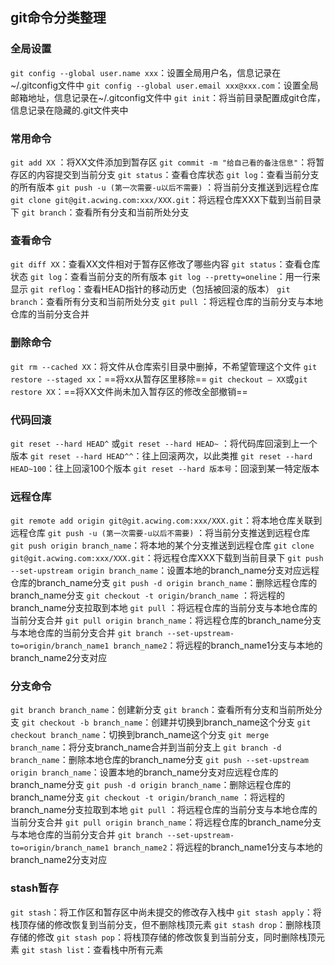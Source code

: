 ## git命令分类整理

### 全局设置

`git config --global user.name xxx`：设置全局用户名，信息记录在~/.gitconfig文件中
`git config --global user.email xxx@xxx.com`：设置全局邮箱地址，信息记录在~/.gitconfig文件中
`git init`：将当前目录配置成git仓库，信息记录在隐藏的.git文件夹中

### 常用命令

`git add XX` ：将XX文件添加到暂存区
`git commit -m "给自己看的备注信息"`：将暂存区的内容提交到当前分支
`git status`：查看仓库状态
`git log`：查看当前分支的所有版本
`git push -u (第一次需要-u以后不需要)` ：将当前分支推送到远程仓库
`git clone git@git.acwing.com:xxx/XXX.git`：将远程仓库XXX下载到当前目录下
`git branch`：查看所有分支和当前所处分支

### 查看命令

`git diff XX`：查看XX文件相对于暂存区修改了哪些内容
`git status`：查看仓库状态
`git log`：查看当前分支的所有版本
`git log --pretty=oneline`：用一行来显示
`git reflog`：查看HEAD指针的移动历史（包括被回滚的版本）
`git branch`：查看所有分支和当前所处分支
`git pull` ：将远程仓库的当前分支与本地仓库的当前分支合并

### 删除命令

`git rm --cached XX`：将文件从仓库索引目录中删掉，不希望管理这个文件
`git restore --staged xx`：==将xx从暂存区里移除==
`git checkout — XX`或`git restore XX`：==将XX文件尚未加入暂存区的修改全部撤销==

### 代码回滚

`git reset --hard HEAD^` 或`git reset --hard HEAD~` ：将代码库回滚到上一个版本
`git reset --hard HEAD^^`：往上回滚两次，以此类推
`git reset --hard HEAD~100`：往上回滚100个版本
`git reset --hard 版本号`：回滚到某一特定版本

### 远程仓库

`git remote add origin git@git.acwing.com:xxx/XXX.git`：将本地仓库关联到远程仓库
`git push -u (第一次需要-u以后不需要)` ：将当前分支推送到远程仓库
`git push origin branch_name`：将本地的某个分支推送到远程仓库
`git clone git@git.acwing.com:xxx/XXX.git`：将远程仓库XXX下载到当前目录下
`git push --set-upstream origin branch_name`：设置本地的branch\_name分支对应远程仓库的branch\_name分支
`git push -d origin branch_name`：删除远程仓库的branch_name分支
`git checkout -t origin/branch_name` ：将远程的branch_name分支拉取到本地
`git pull` ：将远程仓库的当前分支与本地仓库的当前分支合并
`git pull origin branch_name`：将远程仓库的branch_name分支与本地仓库的当前分支合并
`git branch --set-upstream-to=origin/branch_name1 branch_name2`：将远程的branch\_name1分支与本地的branch\_name2分支对应

### 分支命令

`git branch branch_name`：创建新分支
`git branch`：查看所有分支和当前所处分支
`git checkout -b branch_name`：创建并切换到branch_name这个分支
`git checkout branch_name`：切换到branch_name这个分支
`git merge branch_name`：将分支branch_name合并到当前分支上
`git branch -d branch_name`：删除本地仓库的branch_name分支
`git push --set-upstream origin branch_name`：设置本地的branch\_name分支对应远程仓库的branch\_name分支
`git push -d origin branch_name`：删除远程仓库的branch_name分支
`git checkout -t origin/branch_name` ：将远程的branch_name分支拉取到本地
`git pull` ：将远程仓库的当前分支与本地仓库的当前分支合并
`git pull origin branch_name`：将远程仓库的branch_name分支与本地仓库的当前分支合并
`git branch --set-upstream-to=origin/branch_name1 branch_name2`：将远程的branch\_name1分支与本地的branch\_name2分支对应

### stash暂存

`git stash`：将工作区和暂存区中尚未提交的修改存入栈中
`git stash apply`：将栈顶存储的修改恢复到当前分支，但不删除栈顶元素
`git stash drop`：删除栈顶存储的修改
`git stash pop`：将栈顶存储的修改恢复到当前分支，同时删除栈顶元素
`git stash list`：查看栈中所有元素